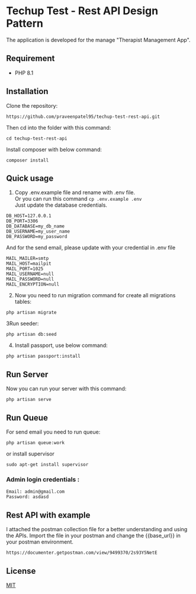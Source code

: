 # Techup Test - Rest API Design Pattern

The application is developed for the manage "Therapist Management App".

## Requirement

- PHP 8.1

## Installation

Clone the repository:

```
https://github.com/praveenpatel95/techup-test-rest-api.git

```

Then cd into the folder with this command:
```
cd techup-test-rest-api
```

Install composer with below command:
```
composer install
```


## Quick usage

1. Copy .env.example file and rename with .env file.<br />
   Or you can run this command
   `cp .env.example .env`
   <br />Just update the database credentials.
```
DB_HOST=127.0.0.1
DB_PORT=3306
DB_DATABASE=my_db_name
DB_USERNAME=my_user_name
DB_PASSWORD=my_password
```
And for the send email, please update with your credential in .env file

```
MAIL_MAILER=smtp
MAIL_HOST=mailpit
MAIL_PORT=1025
MAIL_USERNAME=null
MAIL_PASSWORD=null
MAIL_ENCRYPTION=null
```

2. Now you need to run migration command for create all migrations tables:

```
php artisan migrate
```


3Run seeder:

```
php artisan db:seed
```

4. Install passport, use below command:

```
php artisan passport:install
```



## Run Server

Now you can run your server with this command:
```
php artisan serve
```

## Run Queue

For send email you need to run queue:
```
php artisan queue:work
```
or install supervisor
```
sudo apt-get install supervisor
```

### Admin login credentials :
```
Email: admin@gmail.com
Password: asdasd
```


## Rest API with example

I attached the postman collection file for a better understanding and using the APIs.
Import the file in your postman and change the {{base_url}} in your postman environment.

```
https://documenter.getpostman.com/view/9499370/2s93Y5NetE
```


## License

[MIT](https://choosealicense.com/licenses/mit/)
